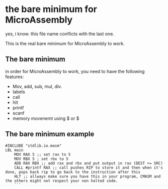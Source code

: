 # the bare minimum for MicroAssembly

yes, i know. this file name conflicts with the last one.

This is the real bare minimum for MicroAssembly to work.


## The bare minimum

in order for MicroAssembly to work, you need to have the following features:

- Mov, add, sub, mul, div.
- labels
- call
- hlt
- printf
- scanf
- memory movenemt using $<register> or $<number>


## The bare minimum example

```masm
#INCLUDE "stdlib.io.masm"
LBL main
    MOV RAX 5 ;; set rax to 5
    MOV RBX 5 ; set rbx to 5
    ADD RAX RBX ;; add rax and rbx and put output in rax (DEST += SRC)
    CALL #printf RAX ;; call pushes RIP to store it and then when it's done, pops back rip to go back to the instruction after this
    HLT ;; allways make sure you have this in your program, CMASM and the others might not respect your non halted code.
    ```

